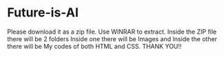 # Future-is-AI
Please download it as a zip file.
Use WINRAR to extract.
Inside the ZIP file there will be 2 folders Inside one there will be Images and Inside the other there will be My codes of both HTML and CSS.
THANK YOU!!

